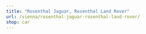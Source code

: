 ```yaml
---
title: "Rosenthal Jaguar, Rosenthal Land Rover"
url: /vienna/rosenthal-jaguar-rosenthal-land-rover/
shop: car
---
```

